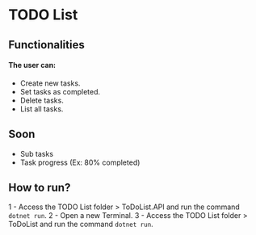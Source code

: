 
# TODO List

## Functionalities

#### The user can:

* Create new tasks.
* Set tasks as completed.
* Delete tasks.
* List all tasks.

## Soon

* Sub tasks
* Task progress (Ex: 80% completed)

## How to run?
1 - Access the TODO List folder > ToDoList.API and run the command ```dotnet run```.
2 - Open a new Terminal.
3 - Access the TODO List folder > ToDoList and run the command ```dotnet run```.

